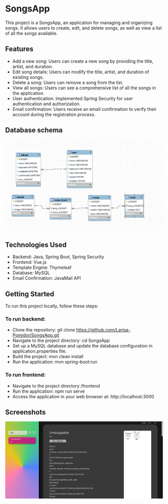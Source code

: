 # SongsApp
This project is a SongsApp, an application for managing and organizing songs. It allows users to create, edit, and delete songs, as well as view a list of all the songs available.

## Features
- Add a new song: Users can create a new song by providing the title, artist, and duration.
- Edit song details: Users can modify the title, artist, and duration of existing songs.
- Delete a song: Users can remove a song from the list.
- View all songs: Users can see a comprehensive list of all the songs in the application.
- User authentication: Implemented Spring Security for user authentication and authorization.
- Email confirmation: Users receive an email confirmation to verify their account during the registration process.

## Database schema
![db-scheme](https://raw.githubusercontent.com/Larisa-Pomidor/SongsApp/master/songs_db_3.png)

## Technologies Used
- Backend: Java, Spring Boot, Spring Security
- Frontend: Vue.js
- Template Engine: Thymeleaf
- Database: MySQL
- Email Confirmation: JavaMail API

## Getting Started
To run this project locally, follow these steps:
### To run backend:
- Clone the repository: git clone https://github.com/Larisa-Pomidor/SongsApp.git
- Navigate to the project directory: cd SongsApp
- Set up a MySQL database and update the database configuration in application.properties file.
- Build the project: mvn clean install
- Run the application: mvn spring-boot:run

### To run frontend:
- Navigate to the project directory /frontend
- Run the application: npm run serve
- Access the application in your web browser at: http://localhost:3000

## Screenshots
![songs-app](https://raw.githubusercontent.com/Larisa-Pomidor/SongsApp/master/songs-app.jpg)
